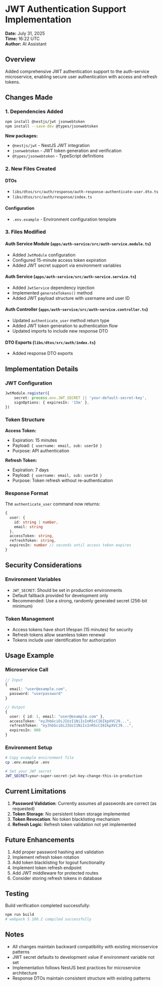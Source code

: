 # JWT Authentication Support Implementation

**Date:** July 31, 2025  
**Time:** 16:22 UTC  
**Author:** AI Assistant  

## Overview

Added comprehensive JWT authentication support to the auth-service microservice, enabling secure user authentication with access and refresh tokens.

## Changes Made

### 1. Dependencies Added

```bash
npm install @nestjs/jwt jsonwebtoken
npm install --save-dev @types/jsonwebtoken
```

**New packages:**
- `@nestjs/jwt` - NestJS JWT integration
- `jsonwebtoken` - JWT token generation and verification
- `@types/jsonwebtoken` - TypeScript definitions

### 2. New Files Created

#### DTOs
- `libs/dtos/src/auth/response/auth-response-authenticate-user.dto.ts`
- `libs/dtos/src/auth/response/index.ts`

#### Configuration
- `.env.example` - Environment configuration template

### 3. Files Modified

#### Auth Service Module (`apps/auth-service/src/auth-service.module.ts`)
- Added `JwtModule` configuration
- Configured 15-minute access token expiration
- Added JWT secret support via environment variables

#### Auth Service (`apps/auth-service/src/auth-service.service.ts`)
- Added `JwtService` dependency injection
- Implemented `generateTokens()` method
- Added JWT payload structure with username and user ID

#### Auth Controller (`apps/auth-service/src/auth-service.controller.ts`)
- Updated `authenticate_user` method return type
- Added JWT token generation to authentication flow
- Updated imports to include new response DTO

#### DTO Exports (`libs/dtos/src/auth/index.ts`)
- Added response DTO exports

## Implementation Details

### JWT Configuration

```typescript
JwtModule.register({
    secret: process.env.JWT_SECRET || 'your-default-secret-key',
    signOptions: { expiresIn: '15m' },
})
```

### Token Structure

**Access Token:**
- Expiration: 15 minutes
- Payload: `{ username: email, sub: userId }`
- Purpose: API authentication

**Refresh Token:**
- Expiration: 7 days
- Payload: `{ username: email, sub: userId }`
- Purpose: Token refresh without re-authentication

### Response Format

The `authenticate_user` command now returns:

```typescript
{
  user: {
    id: string | number,
    email: string
  },
  accessToken: string,
  refreshToken: string,
  expiresIn: number // seconds until access token expires
}
```

## Security Considerations

### Environment Variables
- `JWT_SECRET`: Should be set in production environments
- Default fallback provided for development only
- Recommended: Use a strong, randomly generated secret (256-bit minimum)

### Token Management
- Access tokens have short lifespan (15 minutes) for security
- Refresh tokens allow seamless token renewal
- Tokens include user identification for authorization

## Usage Example

### Microservice Call
```typescript
// Input
{
  email: "user@example.com",
  password: "userpassword"
}

// Output
{
  user: { id: 1, email: "user@example.com" },
  accessToken: "eyJhbGciOiJIUzI1NiIsInR5cCI6IkpXVCJ9...",
  refreshToken: "eyJhbGciOiJIUzI1NiIsInR5cCI6IkpXVCJ9...",
  expiresIn: 900
}
```

### Environment Setup
```bash
# Copy example environment file
cp .env.example .env

# Set your JWT secret
JWT_SECRET=your-super-secret-jwt-key-change-this-in-production
```

## Current Limitations

1. **Password Validation**: Currently assumes all passwords are correct (as requested)
2. **Token Storage**: No persistent token storage implemented
3. **Token Revocation**: No token blacklisting mechanism
4. **Refresh Logic**: Refresh token validation not yet implemented

## Future Enhancements

1. Add proper password hashing and validation
2. Implement refresh token rotation
3. Add token blacklisting for logout functionality
4. Implement token refresh endpoint
5. Add JWT middleware for protected routes
6. Consider storing refresh tokens in database

## Testing

Build verification completed successfully:
```bash
npm run build
# webpack 5.100.2 compiled successfully
```

## Notes

- All changes maintain backward compatibility with existing microservice patterns
- JWT secret defaults to development value if environment variable not set
- Implementation follows NestJS best practices for microservice architecture
- Response DTOs maintain consistent structure with existing patterns
